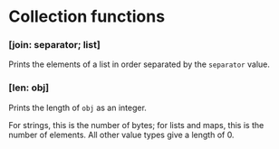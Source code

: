 # Collection functions

### [join: separator; list]

Prints the elements of a list in order separated by the `separator` value.

### [len: obj]

Prints the length of `obj` as an integer.

For strings, this is the number of bytes; for lists and maps, this is the number of elements.
All other value types give a length of 0.